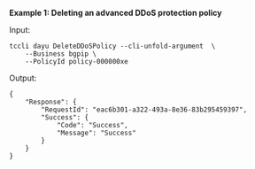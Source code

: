 **Example 1: Deleting an advanced DDoS protection policy**



Input: 

```
tccli dayu DeleteDDoSPolicy --cli-unfold-argument  \
    --Business bgpip \
    --PolicyId policy-000000xe
```

Output: 
```
{
    "Response": {
        "RequestId": "eac6b301-a322-493a-8e36-83b295459397",
        "Success": {
            "Code": "Success",
            "Message": "Success"
        }
    }
}
```

